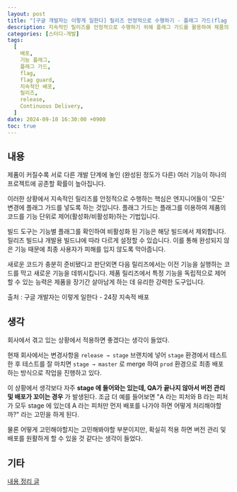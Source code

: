 ```yaml
---
layout: post
title: "[구글 개발자는 이렇게 일한다] 릴리즈 안정적으로 수행하기 - 플래그 가드(flag guard)로 보호하기"
description: 지속적인 릴리즈를 안정적으로 수행하기 위해 플래그 가드를 활용하여 제품의 기능을 제어하는 방법을 소개합니다. 플래그 가드는 코드의 특정 기능을 활성화 또는 비활성화하여 미완성 기능이 최종 사용자에게 영향을 미치지 않도록 합니다. 이를 통해 새로운 기능을 안전하게 배포하고, 제품의 장기적인 생존력을 높일 수 있습니다.
categories: [스터디-개발]
tags:
  [
    배포,
    기능 플래그,
    플래그 가드,
    flag,
    flag guard,
    지속적인 배포,
    릴리즈,
    release,
    Continuous Delivery,
  ]
date: 2024-09-10 16:30:00 +0900
toc: true
---
```


## 내용

제품이 커질수록 서로 다른 개발 단계에 놓인 (완성된 정도가 다른) 여러 기능이 하나의 프로젝트에 공존할 확률이 높아집니다.

이러한 상황에서 지속적인 릴리즈를 안정적으로 수행하는 핵심은 엔지니어들이 '모든' 변경에 플래그 가드를 넣도록 하는 것입니다.
플래그 가드는 플래그를 이용하여 제품의 코드를 기능 단위로 제어(활성화/비활성화)하는 기법입니다.

빌드 도구는 기능별 플래그를 확인하여 비활성화 된 기능은 해당 빌드에서 제외합니다.
릴리즈 빌드냐 개발용 빌드냐에 따라 다르게 설정할 수 있습니다.
이를 통해 완성되지 않은 기능 때문에 최종 사용자가 피해를 입지 않도록 막아줍니다.

새로운 코드가 충분히 준비됐다고 판단외면 다음 릴리즈에서는 이전 기능을 실행하는 코드를 막고 새로운 기능을 데뷔시킵니다.
제품 릴리즈에서 특정 기능을 독립적으로 제어할 수 있는 능력은 제품을 장기간 살아남게 하는 데 유리한 강력한 도구입니다.

출처 : 구글 개발자는 이렇게 일한다 - 24장 지속적 배포

## 생각

회사에서 겪고 있는 상황에서 적용하면 좋겠다는 생각이 들었다.

현재 회사에서는 변경사항을 `release → stage` 브랜치에 넣어 `stage` 환경에서 테스트 한 후
테스트를 잘 마치면 `stage → master` 로 merge 하여 `prod` 환경으로 최종 배포 하는 방식으로 작업을 진행하고 있다.

이 상황에서 생각보다 자주 **stage 에 들어와는 있는데, QA가 끝나지 않아서 버전 관리 및 배포가 꼬이는 경우** 가 발생된다.
조금 더 예를 들어보면 "A 라는 피처와 B 라는 피처가 모두 stage 에 있는데 A 라는 피처만 먼저 배포를 나가야 하면 어떻게 처리해야할까?" 라는 고민을 하게 된다.

물론 어떻게 고민해야할지는 고민해봐야할 부분이지만, 확실히 적용 하면 버전 관리 및 배포를 원활하게 할 수 있을 것 같다는 생각이 들었다.

## 기타

[내용 정리 글](https://github.com/Kyungpyo-Kim/Software-Engineering-at-Google/blob/main/chapter/24_continous_delivery.md)
